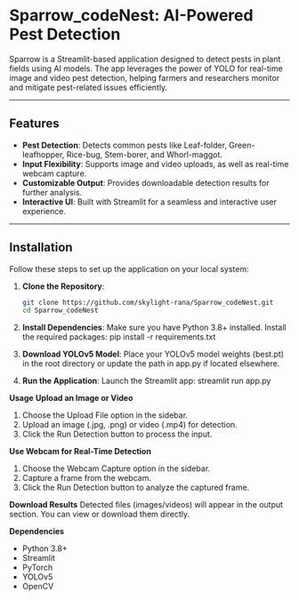 # Sparrow_codeNest: AI-Powered Pest Detection

Sparrow is a Streamlit-based application designed to detect pests in plant fields using AI models. The app leverages the power of YOLO for real-time image and video pest detection, helping farmers and researchers monitor and mitigate pest-related issues efficiently.

---

## Features

- **Pest Detection**: Detects common pests like Leaf-folder, Green-leafhopper, Rice-bug, Stem-borer, and Whorl-maggot.
- **Input Flexibility**: Supports image and video uploads, as well as real-time webcam capture.
- **Customizable Output**: Provides downloadable detection results for further analysis.
- **Interactive UI**: Built with Streamlit for a seamless and interactive user experience.

---

## Installation

Follow these steps to set up the application on your local system:

1. **Clone the Repository**:
   ```bash
   git clone https://github.com/skylight-rana/Sparrow_codeNest.git
   cd Sparrow_codeNest

2. **Install Dependencies**: Make sure you have Python 3.8+ installed. Install the required packages:
    pip install -r requirements.txt
   
3. **Download YOLOv5 Model**: Place your YOLOv5 model weights (best.pt) in the root directory or update the path in app.py if located elsewhere.

4. **Run the Application**: Launch the Streamlit app:
    streamlit run app.py

**Usage**
**Upload an Image or Video**
  1. Choose the Upload File option in the sidebar.
  2. Upload an image (.jpg, .png) or video (.mp4) for detection.
  3. Click the Run Detection button to process the input.

**Use Webcam for Real-Time Detection**
  1. Choose the Webcam Capture option in the sidebar.
  2. Capture a frame from the webcam.
  3. Click the Run Detection button to analyze the captured frame.

**Download Results**
  Detected files (images/videos) will appear in the output section. You can view or download them directly.

**Dependencies**
  - Python 3.8+
  - Streamlit
  - PyTorch
  - YOLOv5
  - OpenCV
